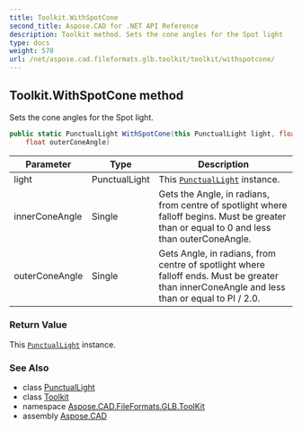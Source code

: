 ```yaml
---
title: Toolkit.WithSpotCone
second_title: Aspose.CAD for .NET API Reference
description: Toolkit method. Sets the cone angles for the Spot light
type: docs
weight: 570
url: /net/aspose.cad.fileformats.glb.toolkit/toolkit/withspotcone/
---
```

## Toolkit.WithSpotCone method

Sets the cone angles for the Spot light.

```csharp
public static PunctualLight WithSpotCone(this PunctualLight light, float innerConeAngle, 
    float outerConeAngle)
```

| Parameter | Type | Description |
| --- | --- | --- |
| light | PunctualLight | This [`PunctualLight`](../../../aspose.cad.fileformats.glb/punctuallight/) instance. |
| innerConeAngle | Single | Gets the Angle, in radians, from centre of spotlight where falloff begins. Must be greater than or equal to 0 and less than outerConeAngle. |
| outerConeAngle | Single | Gets Angle, in radians, from centre of spotlight where falloff ends. Must be greater than innerConeAngle and less than or equal to PI / 2.0. |

### Return Value

This [`PunctualLight`](../../../aspose.cad.fileformats.glb/punctuallight/) instance.

### See Also

* class [PunctualLight](../../../aspose.cad.fileformats.glb/punctuallight/)
* class [Toolkit](../)
* namespace [Aspose.CAD.FileFormats.GLB.ToolKit](../../toolkit/)
* assembly [Aspose.CAD](../../../)


